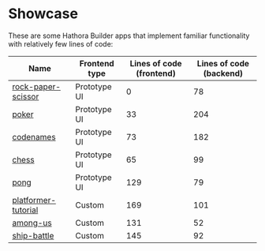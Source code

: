 # Showcase

These are some Hathora Builder apps that implement familiar functionality with relatively few lines of code:

| Name                                                                                              | Frontend type | Lines of code (frontend) | Lines of code (backend) |
| ------------------------------------------------------------------------------------------------- | ------------- | ------------------------ | ----------------------- |
| [rock-paper-scissor](https://github.com/hathora/hathora/tree/develop/examples/rock-paper-scissor) | Prototype UI  | 0                        | 78                      |
| [poker](https://github.com/hathora/hathora/tree/develop/examples/poker)                           | Prototype UI  | 33                       | 204                     |
| [codenames](https://github.com/hathora/hathora/tree/develop/examples/codenames)                   | Prototype UI  | 73                       | 182                     |
| [chess](https://github.com/hathora/hathora/tree/develop/examples/chess)                           | Prototype UI  | 65                       | 99                      |
| [pong](https://github.com/hathora/hathora/tree/develop/examples/pong)                             | Prototype UI  | 129                      | 79                      |
| [platformer-tutorial](https://github.com/hathora/platformer-tutorial)                             | Custom        | 169                      | 101                      |
| [among-us](https://github.com/hathora/among-us-tutorial)                                          | Custom        | 131                      | 52                      |
| [ship-battle](https://github.com/hathora/ship-battle)                                             | Custom        | 145                      | 92                      |
